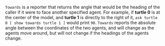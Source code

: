 ﻿`Towards` is a reporter that returns the angle that would be the heading of the caller if it were to face another specified  agent. For example, if **turtle 0** is at the center of the model, and **turtle 1** is directly to the right of it, `ask turtle 0 [ show towards turtle 1 ]` would print `90`. `Towards` reports the absolute angle between the coordinates of the two agents, and will change as the agents move around, but will not change if the headings of the agents change. 

